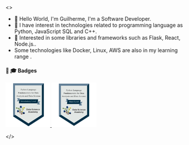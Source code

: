 <>
  - 👋 Hello World, I'm Guilherme, I'm a Software Developer.
  - 🌱 I have interest in technologies related to programming language as Python, JavaScript SQL and C++.
  - 🌳 Interested in some libraries and frameworks such as Flask, React, Node.js..
  - Some technologies like Docker, Linux, AWS are also in my learning range .



#### 📜 🎓 Badges

<a href="./Python/certificate-fundamentos-de-linguagem-python-para-analise-de-dados-e-data-science-63eafc3b52d7b4001a07e6f5.pdf">
  <img src="./badges/4f5fe358-921a-44eb-8184-4b73244d40e6.png" alt="Python to DataScientist Introduction" width="120"/>
</a>
<a href="./Python/certificate-fundamentos-de-linguagem-python-para-analise-de-dados-e-data-science-64286d6220eef53fd7085c53.pdf">
  <img src="./badges/a515232a-3528-49fe-bfe5-03d4ac321e36.png" alt="Outro Python to DataScientist Basics" width="120"/>
</a>

</> 
